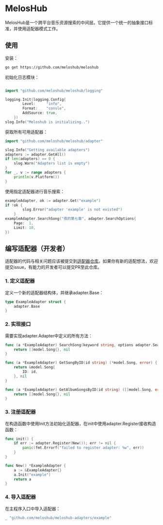 # MelosHub

MelosHub是一个跨平台音乐资源搜索的中间层。它提供一个统一的抽象接口标准，并使用适配器模式工作。

## 使用

安装：

```bash
go get https://github.com/meloshub/meloshub
```

初始化日志模块：

```go

import "github.com/meloshub/meloshub/logging"

logging.Init(logging.Config{
		Level:     "info",
		Format:    "consle",
		AddSource: true,
	})
slog.Info("Meloshub is initializing..")
```

获取所有可用适配器：

```go
import "github.com/meloshub/meloshub/adapter"

slog.Info("Getting available adapters")
adapters := adapter.GetAll()
if len(adapters) == 0 {
    slog.Warn("Adapters list is empty")
}
for _, v := range adapters {
    println(v.Platform())
}
```

使用指定适配器进行音乐搜索：

```go
exampleAdapter, ok := adapter.Get("example")
if !ok {
		slog.Error("adapter 'example' is not existed")
	}
exampleAdapter.SearchSong("夜的第七章", adapter.SearchOptions{
    Page:  1,
    Limit: 10,
})
```

## 编写适配器（开发者）

适配器的代码与相关问题应该被提交到[适配器仓库](https://github.com/meloshub/meloshub-adapters)。如果你有新的适配想法，欢迎提交issue，有能力的开发者可以提交PR至此仓库。

### 1. 定义适配器

定义一个新的适配器结构体，并继承adapter.Base：

```go
type ExampleAdapter struct {
	adapter.Base
}
```

### 2. 实现接口

需要实现adapter.Adapter中定义的所有方法：

```go
func (a *ExampleAdapter) SearchSong(keyword string, options adapter.SearchOptions) ([]model.Song, error) {
	return []model.Song{}, nil
}

func (a *ExampleAdapter) GetSongByID(id string) (*model.Song, error) {
	return &model.Song{
		ID: id,
	}, nil
}

func (a *ExampleAdapter) GetAlbumSongsByID(id string) ([]model.Song, error) {
	return []model.Song{}, nil
}
```

### 3. 注册适配器

在构造函数中使用Init方法初始化适配器，在init中使用adapter.Register接收构造函数：

```go
func init() {
	if err := adapter.Register(New()); err != nil {
		panic(fmt.Errorf("failed to register adapter: %w", err))
	}
}

func New() *ExampleAdapter {
	a := &ExampleAdapter{}
	a.Init("example")
	return a
}
```

### 4. 导入适配器

在主程序入口中导入适配器：

```go
_ "github.com/meloshub/meloshub-adapters/example"
```

